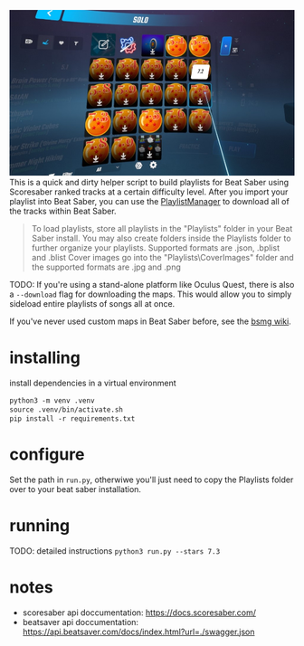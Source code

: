 ![Generate playlists by Scoresaber difficulty](screenshot.jpg)
This is a quick and dirty helper script to build playlists for Beat Saber using Scoresaber ranked tracks at a certain difficulty level. After you import your playlist into Beat Saber, you can use the [PlaylistManager](https://github.com/rithik-b/PlaylistManager/blob/master/Guides/GettingStarted.md) to download all of the tracks within Beat Saber.

> To load playlists, store all playlists in the "Playlists" folder in your Beat Saber install. You may also create folders inside the Playlists folder to further organize your playlists. Supported formats are .json, .bplist and .blist Cover images go into the "Playlists\CoverImages" folder and the supported formats are .jpg and .png

TODO: If you're using a stand-alone platform like Oculus Quest, there is also a `--download` flag for downloading the maps. This would allow you to simply sideload entire playlists of songs all at once.

If you've never used custom maps in Beat Saber before, see the [bsmg wiki](https://bsmg.wiki/pc-modding.html#in-game-downloader).

# installing
install dependencies in a virtual environment
```
python3 -m venv .venv
source .venv/bin/activate.sh
pip install -r requirements.txt
```
# configure
Set the path in `run.py`, otherwiwe you'll just need to copy the Playlists folder over to your beat saber installation.

# running
TODO: detailed instructions
`python3 run.py --stars 7.3`

# notes
- scoresaber api doccumentation:
  https://docs.scoresaber.com/
- beatsaver api doccumentation:
  https://api.beatsaver.com/docs/index.html?url=./swagger.json

